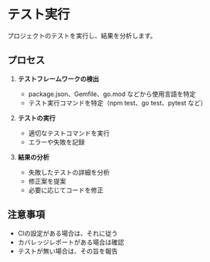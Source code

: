 # テスト実行

プロジェクトのテストを実行し、結果を分析します。

## プロセス

1. **テストフレームワークの検出**
   - package.json、Gemfile、go.mod などから使用言語を特定
   - テスト実行コマンドを特定（npm test、go test、pytest など）

2. **テストの実行**
   - 適切なテストコマンドを実行
   - エラーや失敗を記録

3. **結果の分析**
   - 失敗したテストの詳細を分析
   - 修正案を提案
   - 必要に応じてコードを修正

## 注意事項

- CIの設定がある場合は、それに従う
- カバレッジレポートがある場合は確認
- テストが無い場合は、その旨を報告